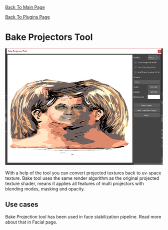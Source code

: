 [Back To Main Page](README.md)

[Back To Plugins Page](Plugins.md)

# Bake Projectors Tool

![](Images/Facial/image5.jpg)

 With a help of the tool you can convert projected textures back to uv-space texture. Bake tool uses the same render algorithm as the original projected texture shader, means it applies all features of multi projectors with blending modes, masking and opacity.

## Use cases

Bake Projection tool has been used in face stabilization pipeline. Read more about that in Facial page.
